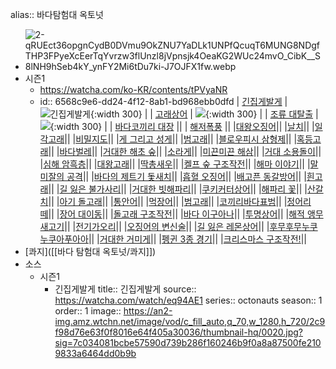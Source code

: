 alias:: 바다탐험대 옥토넛

- ![2-qRUEct36opgnCydB0DVmu9OkZNU7YaDLk1UNPfQcuqT6MUNG8NDgfTHP3FPyeXcEerTqYvrzw3flUnzl8jVpnsjk4OeaKG2WUc24mvO_CibK__S8lNH9hSeb4kY_ynFY2Mi6tDu7ki-J7OJFX1fw.webp](../assets/2-qRUEct36opgnCydB0DVmu9OkZNU7YaDLk1UNPfQcuqT6MUNG8NDgfTHP3FPyeXcEerTqYvrzw3flUnzl8jVpnsjk4OeaKG2WUc24mvO_CibK_S8lNH9hSeb4kY_ynFY2Mi6tDu7ki-J7OJFX1fw_1698208265190_0.webp)
- 시즌1
	- https://watcha.com/ko-KR/contents/tPVyaNR
	- id:: 6568c9e6-dd24-4f12-8ab1-bd968ebb0dfd
	  | [긴집게발게](https://watcha.com/watch/eq94AE1) | ![긴집게발게](https://an2-img.amz.wtchn.net/image/vod/c_fill_auto,q_70,w_1280,h_720/2c9f98d76e63f0f8016e64f405a30036/thumbnail-hq/0020.jpg?sig=7c034081bcbe57590d739b286f160246b9f0a8a87500fe2109833a6464dd0b9b){:width 300} |
	  | [고래상어](https://watcha.com/watch/exR18lz) | ![](https://an2-img.amz.wtchn.net/image/vod/c_fill_auto,q_70,w_1280,h_720/2c9f98d76e63f0f8016e64f405ad0037/thumbnail-hq/0054.jpg?sig=c794e45f93114ca8361d0419859707b05dacc43584560c6be1ff398d1dde7bc6){:width 300} |
	  | [조류 대탈출](https://watcha.com/watch/exEOAR0?mappingSource=basic) | ![](https://an2-img.amz.wtchn.net/image/vod/c_fill_auto,q_70,w_1280,h_720/2c9f98d76e63f0f8016e64f405b70038/thumbnail-hq/0044.jpg?sig=16c1c98d82331a0af7b1273e352064946622774776625cba7c61c09c787c0d93){:width 300} |
	  | [바다코끼리 대장](https://watcha.com/watch/eqbAG3a) ||
	  | [해저폭풍](https://watcha.com/watch/ex3w3Gb?mappingSource=basic) ||
	  |[대왕오징어](https://watcha.com/watch/e7Mjz8w?mappingSource=basic)||
	  |[날치](https://watcha.com/watch/exaaZbO?mappingSource=basic)||
	  |[일각고래](https://watcha.com/watch/eqja3D5?mappingSource=basic)||
	  |[비밀지도](https://watcha.com/watch/eY0g0mj?mappingSource=basic)||
	  |[게 그리고 성게](https://watcha.com/watch/exvN6W3?mappingSource=basic)||
	  |[범고래](https://watcha.com/watch/eYnZ2v9?mappingSource=basic)||
	  |[블로우피시 삼형제](https://watcha.com/watch/eY123nV?mappingSource=basic)||
	  |[혹등고래](https://watcha.com/watch/e7rrVjr?mappingSource=basic)||
	  |[바다벌레](https://watcha.com/watch/exz5NLy?mappingSource=basic)||
	  |[거대한 해초 숲](https://watcha.com/watch/eqKgkOQ?mappingSource=basic)||
	  |[소라게](https://watcha.com/watch/exDzn4L?mappingSource=basic)||
	  |[미끈미끈 해삼](https://watcha.com/watch/eYd1Pjy?mappingSource=basic)||
	  |[거대 소용돌이](https://watcha.com/watch/exJnAkA?mappingSource=basic)||
	  |[심해 암흑층](https://watcha.com/watch/e7XXmZK?mappingSource=basic)||
	  |[대왕고래](https://watcha.com/watch/e7WrdKQ?mappingSource=basic)||
	  |[딱총새우](https://watcha.com/watch/eYlJaR9?mappingSource=basic)||
	  |[켈프 숲 구조작전](https://watcha.com/watch/eqLW4dE?mappingSource=basic)||
	  |[해마 이야기](https://watcha.com/watch/ex5b3JK?mappingSource=basic)||
	  |[말미잘의 공격](https://watcha.com/watch/expk6Mn?mappingSource=basic)||
	  |[바다의 제트기 돛새치](https://watcha.com/watch/eqQQM4n?mappingSource=basic)||
	  |[흡혈 오징어](https://watcha.com/watch/eq8OJ22?mappingSource=basic)||
	  |[배고픈 동갈방어](https://watcha.com/watch/e74lVk2?mappingSource=basic)||
	  |[흰고래](https://watcha.com/watch/eqBO4rQ?mappingSource=basic)||
	  |[길 잃은 불가사리](https://watcha.com/watch/e7VkrNo?mappingSource=basic)||
	  |[거대한 빗해파리](https://watcha.com/watch/e7mV0Ew?mappingSource=basic)||
	  |[쿠키커터상어](https://watcha.com/watch/eqOkMJV?mappingSource=basic)||
	  |[해파리 꽃](https://watcha.com/watch/eqNQyKR?mappingSource=basic)||
	  |[산갈치](https://watcha.com/watch/eqyLK6G?mappingSource=basic)||
	  |[아기 돌고래](https://watcha.com/watch/eY2bVn0?mappingSource=basic)||
	  |[통안어](https://watcha.com/watch/eYA8npy?mappingSource=basic)||
	  |[먹장어](https://watcha.com/watch/exoVJ3P?mappingSource=basic)||
	  |[범고래](https://watcha.com/watch/eYw3J1D?mappingSource=basic)||
	  |[코끼리바다표범](https://watcha.com/watch/eqkJa9N?mappingSource=basic)||
	  |[정어리 떼](https://watcha.com/watch/eqZA3ev?mappingSource=basic)||
	  |[장어 대이동](https://watcha.com/watch/exGQmrl?mappingSource=basic)||
	  |[돌고래 구조작전](https://watcha.com/watch/e7e9g0B?mappingSource=basic)||
	  |[바다 이구아나](https://watcha.com/watch/e7PymKN?mappingSource=basic)||
	  |[투명상어](https://watcha.com/watch/e7gKnGa?mappingSource=basic)||
	  |[해적 앵무새고기](https://watcha.com/watch/eq94An1?mappingSource=basic)||
	  |[전기가오리](https://watcha.com/watch/exR18Kz?mappingSource=basic)||
	  |[오징어의 변신술](https://watcha.com/watch/exEOAD0?mappingSource=basic)||
	  |[길 잃은 레몬상어](https://watcha.com/watch/eqbAGMa?mappingSource=basic)||
	  |[후무후무누쿠누쿠아푸아아](https://watcha.com/watch/ex3w3kb?mappingSource=basic)||
	  |[거대한 거미게](https://watcha.com/watch/e7Mjzkw?mappingSource=basic)||
	  |[펭귄 3종 경기](https://watcha.com/watch/exaaZ3O?mappingSource=basic)||
	  |[크리스마스 구조작전!](https://watcha.com/watch/eqja3g5?mappingSource=basic)||
- [콰지]([[바다 탐험대 옥토넛/콰지]])
- 소스
	- 시즌1
		- 긴집게발게
		  title:: 긴집게발게
		  source:: https://watcha.com/watch/eq94AE1
		  series:: octonauts
		  season:: 1
		  order:: 1
		  image:: https://an2-img.amz.wtchn.net/image/vod/c_fill_auto,q_70,w_1280,h_720/2c9f98d76e63f0f8016e64f405a30036/thumbnail-hq/0020.jpg?sig=7c034081bcbe57590d739b286f160246b9f0a8a87500fe2109833a6464dd0b9b